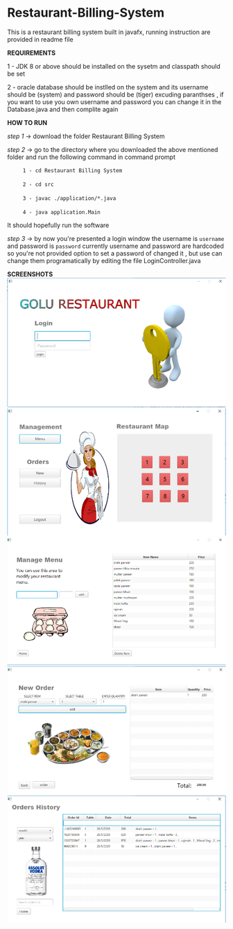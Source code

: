 # Restaurant-Billing-System
This is a restaurant billing system built in javafx, running instruction are provided in readme file

**REQUIREMENTS**

1 - JDK 8 or above should be installed on the sysetm and classpath should be set

2 - oracle database should be instlled on the system and its username should be (system) and password should be (tiger) excuding paranthses , if you want to use you own username and password you can change it in the Database.java and then complite again

**HOW TO RUN**

*step 1* -> download the folder Restaurant Billing System

*step 2* -> go to the directory where you downloaded the above mentioned folder and run the following command in command prompt

         1 - cd Restaurant Billing System
         
         2 - cd src
         
         3 - javac ./application/*.java
         
         4 - java application.Main 
         
  It should hopefully run the software 
  
  *step 3*  -> by now you're presented a login window the username is `username` and password is `password` currently username and password are hardcoded so you're not provided option to set a password of changed it , but use can change them programatically by editing the file LoginController.java

**SCREENSHOTS**
![](https://github.com/AbhinavChauhan97/Restaurant-Billing-System/blob/master/screenshots/Screenshot%20(65).png)
![](https://github.com/AbhinavChauhan97/Restaurant-Billing-System/blob/master/screenshots/Screenshot%20(66).png)
![](https://github.com/AbhinavChauhan97/Restaurant-Billing-System/blob/master/screenshots/Screenshot%20(67).png)
![](https://github.com/AbhinavChauhan97/Restaurant-Billing-System/blob/master/screenshots/Screenshot%20(68).png)
![](https://github.com/AbhinavChauhan97/Restaurant-Billing-System/blob/master/screenshots/Screenshot%20(69).png)
